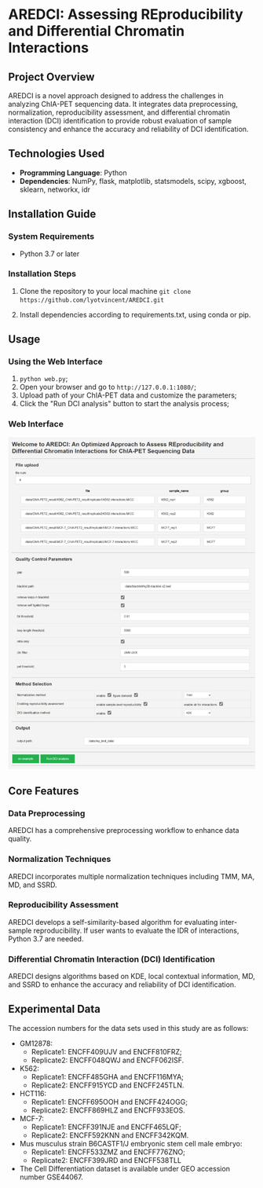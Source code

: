 # AREDCI: Assessing REproducibility and Differential Chromatin Interactions

## Project Overview
AREDCI is a novel approach designed to address the challenges in analyzing ChIA-PET sequencing data. It integrates data preprocessing, normalization, reproducibility assessment, and differential chromatin interaction (DCI) identification to provide robust evaluation of sample consistency and enhance the accuracy and reliability of DCI identification.

## Technologies Used
- **Programming Language**: Python
- **Dependencies**: NumPy, flask, matplotlib, statsmodels, scipy, xgboost, sklearn, networkx, idr

## Installation Guide
### System Requirements
- Python 3.7 or later

### Installation Steps
1. Clone the repository to your local machine
`git clone https://github.com/lyotvincent/AREDCI.git`

2. Install dependencies according to requirements.txt, using conda or pip.

## Usage
### Using the Web Interface
1. `python web.py`;
2. Open your browser and go to `http://127.0.0.1:1080/`;
3. Upload path of your ChIA-PET data and customize the parameters;
4. Click the "Run DCI analysis" button to start the analysis process;

### Web Interface
![Web Interface Screenshot](/static/images//web_interface.jpeg)

## Core Features
### Data Preprocessing
AREDCI has a comprehensive preprocessing workflow to enhance data quality.

### Normalization Techniques
AREDCI incorporates multiple normalization techniques including TMM, MA, MD, and SSRD.

### Reproducibility Assessment
AREDCI develops a self-similarity-based algorithm for evaluating inter-sample reproducibility. If user wants to evaluate the IDR of interactions, Python 3.7 are needed.

### Differential Chromatin Interaction (DCI) Identification
AREDCI designs algorithms based on KDE, local contextual information, MD, and SSRD to enhance the accuracy and reliability of DCI identification.

## Experimental Data
The accession numbers for the data sets used in this study are as follows:  
* GM12878:
  - Replicate1: ENCFF409UJV and ENCFF810FRZ;
  - Replicate2: ENCFF048QWJ and ENCFF062ISF.  
* K562:
  - Replicate1: ENCFF485GHA and ENCFF116MYA;
  - Replicate2: ENCFF915YCD and ENCFF245TLN.  
* HCT116:
  - Replicate1: ENCFF695OOH and ENCFF424OGG;
  - Replicate2: ENCFF869HLZ and ENCFF933EOS.  
* MCF-7:
  - Replicate1: ENCFF391NJE and ENCFF465LQF;
  - Replicate2: ENCFF592KNN and ENCFF342KQM.  
* Mus musculus strain B6CASTF1/J embryonic stem cell male embryo:
  - Replicate1: ENCFF533ZMZ and ENCFF776ZNO;
  - Replicate2: ENCFF399JRD and ENCFF538TLL  
* The Cell Differentiation dataset is available under GEO accession number GSE44067.  